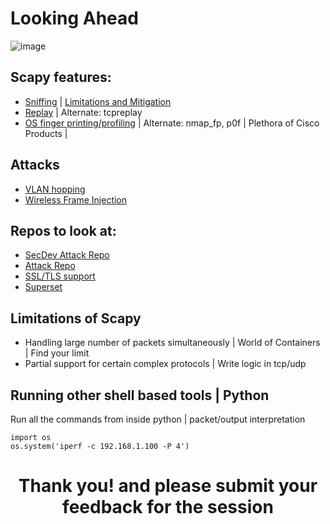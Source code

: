 # Looking Ahead

![image](https://user-images.githubusercontent.com/17419002/173438124-2156ae02-b083-4a6c-9bf2-1c027cef77e5.png)

## Scapy features: 
* [Sniffing](https://scapy.readthedocs.io/en/latest/usage.html#sniffing) | [Limitations and Mitigation](https://scapy.readthedocs.io/en/latest/usage.html#performance-of-scapy)
* [Replay](https://scapy.readthedocs.io/en/latest/usage.html#sending-packets) | Alternate: tcpreplay
* [OS finger printing/profiling](https://scapy.readthedocs.io/en/latest/usage.html#os-fingerprinting) | Alternate: nmap_fp, p0f | Plethora of Cisco Products |
  
## Attacks
* [VLAN hopping](https://scapy.readthedocs.io/en/latest/usage.html#vlan-hopping)
* [Wireless Frame Injection](https://scapy.readthedocs.io/en/latest/usage.html#wireless-frame-injection)

## Repos to look at:
* [SecDev Attack Repo](https://github.com/secdev/awesome-scapy)
* [Attack Repo](https://github.com/GrigorDimitrov/ScapyAttacks)
* [SSL/TLS support](https://github.com/tintinweb/scapy-ssl_tls)
* [Superset](https://github.com/topics/scapy?o=desc&s=stars)

## Limitations of Scapy

* Handling large number of packets simultaneously | World of Containers | Find your limit
* Partial support for certain complex protocols | Write logic in tcp/udp 

## Running other shell based tools | Python

Run all the commands from inside python | packet/output interpretation

```
import os
os.system('iperf -c 192.168.1.100 -P 4')
```

<h1 align="center">Thank you! and please submit your feedback for the session</h1>


